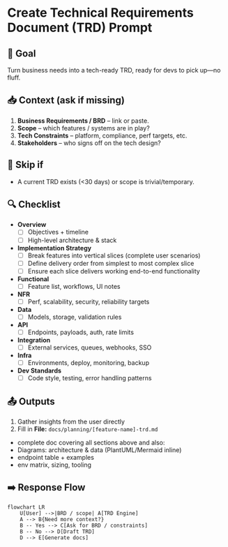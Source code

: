 # Create Technical Requirements Document (TRD) Prompt 

## 🎯 Goal
Turn business needs into a tech-ready TRD, ready for devs to pick up—no fluff.

## 📥 Context (ask if missing)
1. **Business Requirements / BRD** – link or paste.
2. **Scope** – which features / systems are in play?
3. **Tech Constraints** – platform, compliance, perf targets, etc.
4. **Stakeholders** – who signs off on the tech design?

## 🚦 Skip if
- A current TRD exists (<30 days) or scope is trivial/temporary.

## 🔍 Checklist
- **Overview**  
  - [ ] Objectives + timeline  
  - [ ] High-level architecture & stack  

- **Implementation Strategy**
  - [ ] Break features into vertical slices (complete user scenarios)
  - [ ] Define delivery order from simplest to most complex slice
  - [ ] Ensure each slice delivers working end-to-end functionality

- **Functional**  
  - [ ] Feature list, workflows, UI notes  

- **NFR**  
  - [ ] Perf, scalability, security, reliability targets  

- **Data**  
  - [ ] Models, storage, validation rules  

- **API**  
  - [ ] Endpoints, payloads, auth, rate limits  

- **Integration**  
  - [ ] External services, queues, webhooks, SSO  

- **Infra**  
  - [ ] Environments, deploy, monitoring, backup  

- **Dev Standards**  
  - [ ] Code style, testing, error handling patterns  

## 📤 Outputs
1. Gather insights from the user directly
2. Fill in **File:** `docs/planning/[feature-name]-trd.md`
- complete doc covering all sections above and also:
- Diagrams: architecture & data (PlantUML/Mermaid inline)  
- endpoint table + examples  
- env matrix, sizing, tooling  

## ➡️ Response Flow
```mermaid
flowchart LR
    U[User] -->|BRD / scope| A[TRD Engine]
    A --> B{Need more context?}
    B -- Yes --> C[Ask for BRD / constraints]
    B -- No --> D[Draft TRD]
    D --> E[Generate docs]
